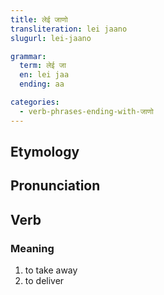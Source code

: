 ```yaml
---
title: लेई जाणो
transliteration: lei jaano
slugurl: lei-jaano

grammar: 
  term: लेई जा
  en: lei jaa
  ending: aa

categories:
  - verb-phrases-ending-with-जाणो
---
```

## Etymology

## Pronunciation

## Verb
### Meaning
1. to take away
2. to deliver